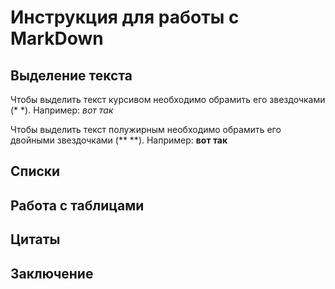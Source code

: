 # Инструкция для работы с MarkDown

## Выделение текста

Чтобы выделить текст курсивом необходимо обрамить его звездочками (* *). Например: *вот так*

Чтобы выделить текст полужирным необходимо обрамить его двойными звездочками (** **). Например: **вот так**


## Списки

## Работа с таблицами

## Цитаты

## Заключение
